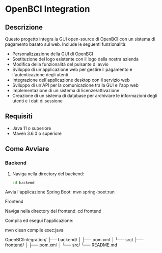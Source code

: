 # OpenBCI Integration

## Descrizione

Questo progetto integra la GUI open-source di OpenBCI con un sistema di pagamento basato sul web. Include le seguenti funzionalità:
- Personalizzazione della GUI di OpenBCI
- Sostituzione del logo esistente con il logo della nostra azienda
- Modifica della funzionalità del pulsante di avvio
- Sviluppo di un'applicazione web per gestire il pagamento e l'autenticazione degli utenti
- Integrazione dell'applicazione desktop con il servizio web
- Sviluppo di un'API per la comunicazione tra la GUI e l'app web
- Implementazione di un sistema di licenze/attivazione
- Creazione di un sistema di database per archiviare le informazioni degli utenti e i dati di sessione

## Requisiti

- Java 11 o superiore
- Maven 3.6.0 o superiore

## Come Avviare

### Backend

1. Naviga nella directory del backend:
   ```bash
   cd backend
Avvia l'applicazione Spring Boot:
mvn spring-boot:run

Frontend

Naviga nella directory del frontend:
cd frontend

Compila ed esegui l'applicazione:

mvn clean compile exec:java

OpenBCIIntegration/
├── backend/
│   ├── pom.xml
│   └── src/
├── frontend/
│   ├── pom.xml
│   └── src/
└── README.md
